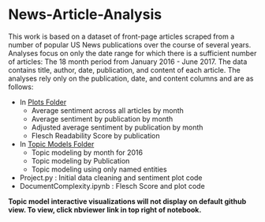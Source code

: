 # News-Article-Analysis

This work is based on a dataset of front-page articles scraped from a number of popular US News publications over the course of several years. Analyses focus on only the date range for which there is a sufficient number of articles: The 18 month period from January 2016 - June 2017. The data contains title, author, date, publication, and content of each article. The analyses rely only on the publication, date, and content columns and are as follows:

- In [Plots Folder](https://github.com/hmtessier/News-Article-Analysis/tree/master/Plots)
  - Average sentiment across all articles by month
  - Average sentiment by publication by month 
  - Adjusted average sentiment by publication by month
  - Flesch Readability Score by publication
- In [Topic Models Folder](https://github.com/hmtessier/News-Article-Analysis/tree/master/Topic%20Models)  
  - Topic modeling by month for 2016
  - Topic modeling by Publication
  - Topic modeling using only named entities
- Project.py : Initial data cleaning and sentiment plot code
- DocumentComplexity.ipynb : Flesch Score and plot code

**Topic model interactive visualizations will not display on default github view. To view, click nbviewer link in top right of notebook.**
